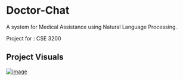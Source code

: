 # Doctor-Chat
A system for Medical Assistance using Natural Language Processing.

Project for : CSE 3200

## Project Visuals

<a href="https://ibb.co/hFV0WJm"><img src="https://i.ibb.co/JjHZ7ws/image.png" alt="image" border="0"></a>
